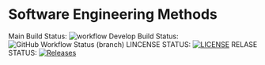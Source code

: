 # Software Engineering Methods
Main Build Status: ![workflow](https://github.com/40614802-Zwe-Htut-Htay-Lwin/lab1/actions/workflows/main.yml/badge.svg)
Develop Build Status: ![GitHub Workflow Status (branch)](https://img.shields.io/github/actions/workflow/status/40614802-Zwe-Htut-Htay-Lwin/lab1/main.yml?branch=main)
LINCENSE STATUS: [![LICENSE](https://img.shields.io/github/license/40614802-Zwe-Htut-Htay-Lwin/lab1.svg?style=flat-square)](https://github.com/40614802-Zwe-Htut-Htay-Lwin/lab1/blob/master/LICENSE)
RELASE STATUS: [![Releases](https://img.shields.io/github/release/40614802-Zwe-Htut-Htay-Lwin/lab1/all.svg?style=flat-square)](https://github.com/40614802-Zwe-Htut-Htay-Lwin/lab1/releases)
